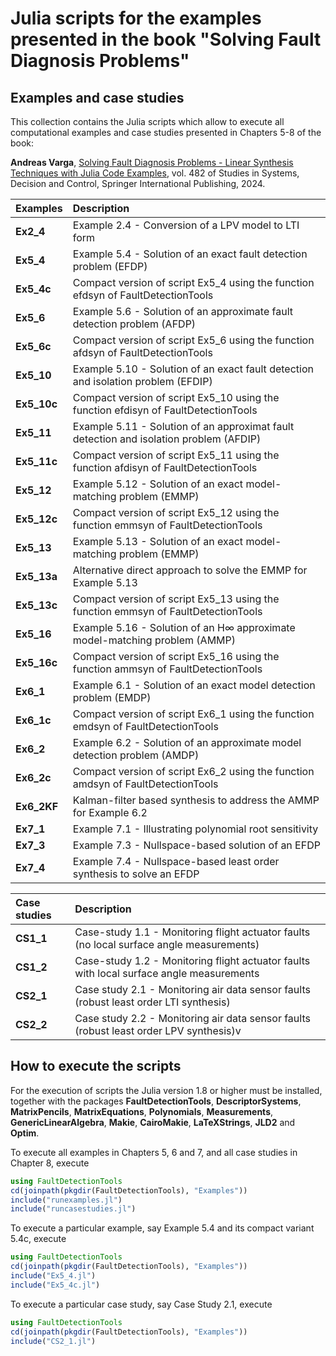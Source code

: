 # Julia scripts for the examples presented in the book "Solving Fault Diagnosis Problems"

## Examples and case studies

This collection contains the Julia scripts which allow to execute all computational examples and case studies presented in Chapters 5-8 of the book:

**Andreas Varga**, [Solving Fault Diagnosis Problems - Linear Synthesis Techniques with Julia Code Examples](https://link.springer.com/book/10.1007/978-3-031-35767-1), vol. 482 of Studies in Systems, Decision and Control, Springer International Publishing, 2024.


| Examples | Description |
| :--- | :--- |
| **Ex2_4**  |         Example 2.4 - Conversion of a LPV model to LTI form |
| **Ex5_4**  |         Example 5.4 - Solution of an exact fault detection problem (EFDP) |
| **Ex5_4c**  |      Compact version of script Ex5_4 using the function efdsyn of FaultDetectionTools |
| **Ex5_6**  |         Example 5.6 - Solution of an approximate fault detection problem (AFDP) |
| **Ex5_6c**  |       Compact version of script Ex5_6 using the function afdsyn of FaultDetectionTools |
| **Ex5_10**  |       Example 5.10 - Solution of an exact fault detection and isolation problem (EFDIP) |
| **Ex5_10c**  |     Compact version of script Ex5_10 using the function efdisyn of FaultDetectionTools |
| **Ex5_11**  |       Example 5.11 - Solution of an approximat fault detection and isolation problem (AFDIP) |
| **Ex5_11c**  |     Compact version of script Ex5_11 using the function afdisyn of FaultDetectionTools |
| **Ex5_12**  |       Example 5.12 - Solution of an exact model-matching problem (EMMP) |
| **Ex5_12c**  |     Compact version of script Ex5_12 using the function emmsyn of  FaultDetectionTools |
| **Ex5_13**  |        Example 5.13 - Solution of an exact model-matching problem (EMMP) |
| **Ex5_13a**  |     Alternative direct approach to solve the EMMP for Example 5.13 |
| **Ex5_13c**  |     Compact version of script Ex5_13 using the function emmsyn of  FaultDetectionTools |
| **Ex5_16**  |       Example 5.16 - Solution of an  H∞  approximate model-matching problem (AMMP) |
| **Ex5_16c**  |    Compact version of script Ex5_16 using the function ammsyn of  FaultDetectionTools |
| **Ex6_1**  |          Example 6.1 - Solution of an exact model detection problem (EMDP) |
| **Ex6_1c**  |        Compact version of script Ex6_1 using the function emdsyn of  FaultDetectionTools |
| **Ex6_2**  |          Example 6.2 - Solution of an approximate model detection problem (AMDP) |
| **Ex6_2c**  |       Compact version of script Ex6_2 using the function amdsyn of  FaultDetectionTools |
| **Ex6_2KF**  |   Kalman-filter based synthesis to address the AMMP for Example 6.2 |
| **Ex7_1**  |         Example 7.1 - Illustrating polynomial root sensitivity |
| **Ex7_3**  |         Example 7.3 - Nullspace-based solution of an EFDP |
| **Ex7_4**  |         Example 7.4 - Nullspace-based least order synthesis to solve an EFDP |

| Case studies | Description |
| :--- | :--- |
| **CS1_1**  |        Case-study 1.1 - Monitoring flight actuator faults (no local surface angle measurements) |
| **CS1_2**  |        Case-study 1.2 - Monitoring flight actuator faults with local surface angle measurements |
| **CS2_1**  |        Case study 2.1 - Monitoring air data sensor faults (robust least order LTI synthesis) |
| **CS2_2**  |        Case study 2.2 - Monitoring air data sensor faults (robust least order LPV synthesis)v

## How to execute the scripts

For the execution of scripts the Julia version 1.8 or higher must be installed, together with the packages **FaultDetectionTools**, **DescriptorSystems**, **MatrixPencils**, **MatrixEquations**, **Polynomials**, **Measurements**, **GenericLinearAlgebra**, **Makie**, **CairoMakie**, **LaTeXStrings**, **JLD2** and **Optim**. 

To execute all examples in Chapters 5, 6 and 7, and all case studies in Chapter 8, execute 

````JULIA
using FaultDetectionTools
cd(joinpath(pkgdir(FaultDetectionTools), "Examples"))
include("runexamples.jl")
include("runcasestudies.jl")
````
To execute a particular example, say Example 5.4 and its compact variant 5.4c, execute 

````JULIA
using FaultDetectionTools
cd(joinpath(pkgdir(FaultDetectionTools), "Examples"))
include("Ex5_4.jl")
include("Ex5_4c.jl")
````
To execute a particular case study, say Case Study 2.1, execute 

````JULIA
using FaultDetectionTools
cd(joinpath(pkgdir(FaultDetectionTools), "Examples"))
include("CS2_1.jl")
````
